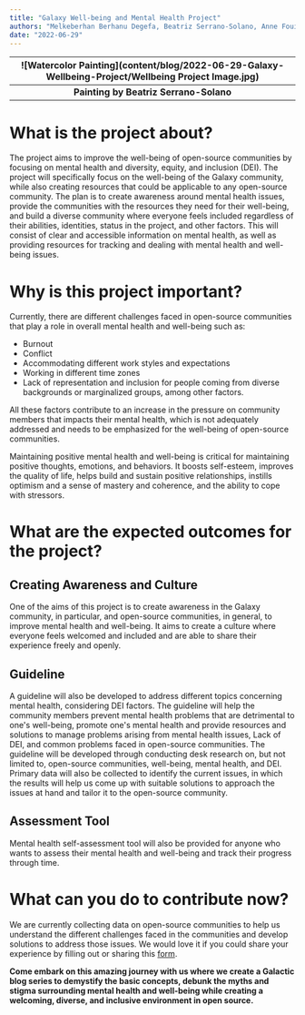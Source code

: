 ```yaml
---
title: "Galaxy Well-being and Mental Health Project" 
authors: "Melkeberhan Berhanu Degefa, Beatriz Serrano-Solano, Anne Fouilloux"
date: "2022-06-29"
---
```


| ![Watercolor Painting](content/blog/2022-06-29-Galaxy-Wellbeing-Project/Wellbeing Project Image.jpg) |
|:--:|
| <b>Painting by Beatriz Serrano-Solano</b>|

# What is the project about?

The project aims to improve the well-being of open-source communities by focusing on mental health and diversity, equity, and inclusion (DEI). The project will specifically focus on the well-being of the Galaxy community, while also creating resources that could be applicable to any open-source community. The plan is to create awareness around mental health issues, provide the communities with the resources they need for their well-being, and build a diverse community where everyone feels included regardless of their abilities, identities, status in the project, and other factors. This will consist of clear and accessible information on mental health, as well as providing resources for tracking and dealing with mental health and well-being issues.

# Why is this project important?

Currently, there are different challenges faced in open-source communities that play a role in overall mental health and well-being such as:
* Burnout
* Conflict
* Accommodating different work styles and expectations
* Working in different time zones
* Lack of representation and inclusion for people coming from diverse backgrounds or marginalized groups, among other factors.

All these factors contribute to an increase in the pressure on community members that impacts their mental health, which is not adequately addressed and needs to be emphasized for the well-being of open-source communities.  

Maintaining positive mental health and well-being is critical for maintaining positive thoughts, emotions, and behaviors. It boosts self-esteem, improves the quality of life, helps build and sustain positive relationships, instills optimism and a sense of mastery and coherence, and the ability to cope with stressors.

# What are the expected outcomes for the project?

## Creating Awareness and Culture

One of the aims of this project is to create awareness in the Galaxy community, in particular, and open-source communities, in general, to improve mental health and well-being. It aims to create a culture where everyone feels welcomed and included and are able to share their experience freely and openly. 

## Guideline

A guideline will also be developed to address different topics concerning mental health, considering DEI factors. The guideline will help the community members prevent mental health problems that are detrimental to one's well-being, promote one's mental health and provide resources and solutions to manage problems arising from mental health issues, Lack of DEI, and common problems faced in open-source communities. The guideline will be developed through conducting desk research on, but not limited to, open-source communities, well-being, mental health, and DEI. Primary data will also be collected to identify the current issues, in which the results will help us come up with suitable solutions to approach the issues at hand and tailor it to the open-source community.

## Assessment Tool

Mental health self-assessment tool will also be provided for anyone who wants to assess their mental health and well-being and track their progress through time.

# What can you do to contribute now?

We are currently collecting data on open-source communities to help us understand the different challenges faced in the communities and develop solutions to address those issues. We would love it if you could share your experience by filling out or sharing this [form](https://docs.google.com/forms/d/e/1FAIpQLSdXD-DrdWVpwoHwjG4UujIQV_KpIWPDMmn5yqkDb9kYqZRTBw/viewform?usp=sf_link).



**Come embark on this amazing journey with us where we create a Galactic blog series to demystify the basic concepts, debunk the myths and stigma surrounding mental health and well-being while creating a welcoming, diverse, and inclusive environment in open source.**
